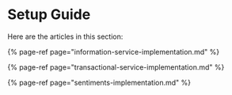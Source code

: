 # Setup Guide

Here are the articles in this section:

{% page-ref page="information-service-implementation.md" %}

{% page-ref page="transactional-service-implementation.md" %}

{% page-ref page="sentiments-implementation.md" %}



